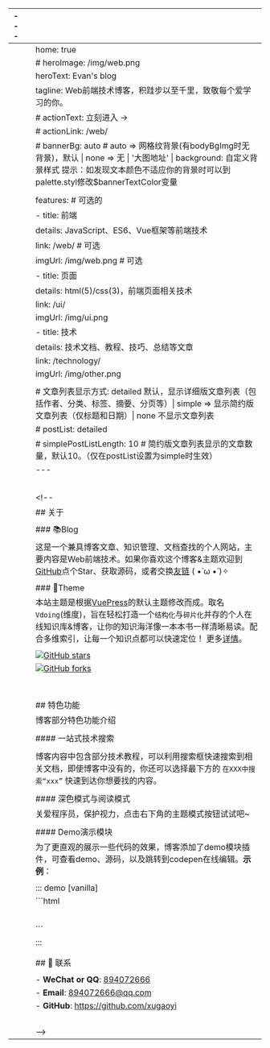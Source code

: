 | ---  |      |                                                              |
| ---- | ---- | ------------------------------------------------------------ |
|      |      | home: true                                                   |
|      |      | # heroImage: /img/web.png                                    |
|      |      | heroText: Evan's blog                                        |
|      |      | tagline: Web前端技术博客，积跬步以至千里，致敬每个爱学习的你。 |
|      |      | # actionText: 立刻进入 →                                     |
|      |      | # actionLink: /web/                                          |
|      |      | # bannerBg: auto # auto => 网格纹背景(有bodyBgImg时无背景)，默认 \| none => 无 \| '大图地址' \| background: 自定义背景样式       提示：如发现文本颜色不适应你的背景时可以到palette.styl修改$bannerTextColor变量 |
|      |      |                                                              |
|      |      | features: # 可选的                                           |
|      |      | - title: 前端                                                |
|      |      | details: JavaScript、ES6、Vue框架等前端技术                  |
|      |      | link: /web/ # 可选                                           |
|      |      | imgUrl: /img/web.png # 可选                                  |
|      |      | - title: 页面                                                |
|      |      | details: html(5)/css(3)，前端页面相关技术                    |
|      |      | link: /ui/                                                   |
|      |      | imgUrl: /img/ui.png                                          |
|      |      | - title: 技术                                                |
|      |      | details: 技术文档、教程、技巧、总结等文章                    |
|      |      | link: /technology/                                           |
|      |      | imgUrl: /img/other.png                                       |
|      |      |                                                              |
|      |      | # 文章列表显示方式: detailed 默认，显示详细版文章列表（包括作者、分类、标签、摘要、分页等）\| simple => 显示简约版文章列表（仅标题和日期）\| none 不显示文章列表 |
|      |      | # postList: detailed                                         |
|      |      | # simplePostListLength: 10 # 简约版文章列表显示的文章数量，默认10。（仅在postList设置为simple时生效） |
|      |      | ---                                                          |
|      |      |                                                              |
|      |      |                                                              |
|      |      | <!-- 小熊猫 -->                                              |
|      |      | <!-- <img src="/img/panda-waving.png" class="panda no-zoom" style="width: 130px;height: 115px;opacity: 0.8;margin-bottom: -4px;padding-bottom:0;position: fixed;bottom: 0;left: 0.5rem;z-index: 1;"> --> |
|      |      |                                                              |
|      |      | <!--                                                         |
|      |      | ## 关于                                                      |
|      |      |                                                              |
|      |      | ### 📚Blog                                                    |
|      |      | 这是一个兼具博客文章、知识管理、文档查找的个人网站，主要内容是Web前端技术。如果你喜欢这个博客&主题欢迎到[GitHub](https://github.com/xugaoyi/vuepress-theme-vdoing)点个Star、获取源码，或者交换[友链](/friends/) ( •̀ ω •́ )✧ |
|      |      |                                                              |
|      |      | ### 🎨Theme                                                   |
|      |      | 本站主题是根据[VuePress](https://vuepress.vuejs.org/zh/)的默认主题修改而成。取名`Vdoing`(维度)，旨在轻松打造一个`结构化`与`碎片化`并存的个人在线知识库&博客，让你的知识海洋像一本本书一样清晰易读。配合多维索引，让每一个知识点都可以快速定位！ 更多[详情](https://github.com/xugaoyi/vuepress-theme-vdoing)。 |
|      |      |                                                              |
|      |      | <a href="https://github.com/xugaoyi/vuepress-theme-vdoing" target="_blank"><img src='https://img.shields.io/github/stars/xugaoyi/vuepress-theme-vdoing' alt='GitHub stars' class="no-zoom"></a> |
|      |      | <a href="https://github.com/xugaoyi/vuepress-theme-vdoing" target="_blank"><img src='https://img.shields.io/github/forks/xugaoyi/vuepress-theme-vdoing' alt='GitHub forks' class="no-zoom"></a> |
|      |      |                                                              |
|      |      | </br>                                                        |
|      |      |                                                              |
|      |      |                                                              |
|      |      | ## 特色功能                                                  |
|      |      | 博客部分特色功能介绍                                         |
|      |      |                                                              |
|      |      | #### 一站式技术搜索                                          |
|      |      |                                                              |
|      |      | 博客内容中包含部分技术教程，可以利用搜索框快速搜索到相关文档，即使博客中没有的，你还可以选择最下方的 `在XXX中搜索“xxx”` 快速到达你想要找的内容。 |
|      |      |                                                              |
|      |      | #### 深色模式与阅读模式                                      |
|      |      | 关爱程序员，保护视力，点击右下角的主题模式按钮试试吧~        |
|      |      |                                                              |
|      |      | #### Demo演示模块                                            |
|      |      | 为了更直观的展示一些代码的效果，博客添加了demo模块插件，可查看demo、源码，以及跳转到codepen在线编辑。**示例**： |
|      |      |                                                              |
|      |      | ::: demo [vanilla]                                           |
|      |      | ```html                                                      |
|      |      | <html>                                                       |
|      |      | <div id="vanilla-box"></div>                                 |
|      |      | </html>                                                      |
|      |      | <script>                                                     |
|      |      | var box = document.getElementById('vanilla-box')             |
|      |      | box.innerHTML = 'Hello World! Welcome to EB'                 |
|      |      | </script>                                                    |
|      |      | <style>                                                      |
|      |      | #vanilla-box {                                               |
|      |      | color: #11a8cd;                                              |
|      |      | }                                                            |
|      |      | </style>                                                     |
|      |      | ```                                                          |
|      |      | :::                                                          |
|      |      |                                                              |
|      |      |                                                              |
|      |      | ## :email: 联系                                              |
|      |      |                                                              |
|      |      | - **WeChat or QQ**: <a href="tencent://message/?uin=894072666&Site=&Menu=yesUrl" class='qq'>894072666</a> |
|      |      | - **Email**: <a href="mailto:894072666@qq.com">894072666@qq.com</a> |
|      |      | - **GitHub**: <https://github.com/xugaoyi>                   |
|      |      |                                                              |
|      |      | </br>  -->                                                   |